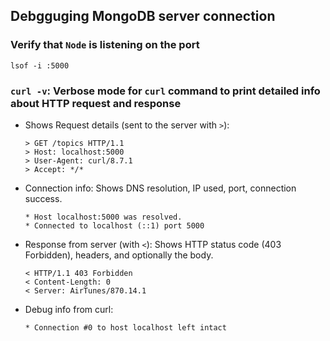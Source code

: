 ## Debgguging MongoDB server connection 

### Verify that `Node` is listening on the port 
  ```
  lsof -i :5000
  ```

### `curl -v`: Verbose mode for `curl` command to print detailed info about HTTP request and response 
- Shows Request details (sent to the server with `>`):
    ```
    > GET /topics HTTP/1.1
    > Host: localhost:5000
    > User-Agent: curl/8.7.1
    > Accept: */*
    ```
- Connection info: Shows DNS resolution, IP used, port, connection success.
    ```
    * Host localhost:5000 was resolved.
    * Connected to localhost (::1) port 5000
    ```
- Response from server (with `<`): Shows HTTP status code (403 Forbidden), headers, and optionally the body.
    ```
    < HTTP/1.1 403 Forbidden
    < Content-Length: 0
    < Server: AirTunes/870.14.1
    ```
- Debug info from curl:
    ```
    * Connection #0 to host localhost left intact
    ```


